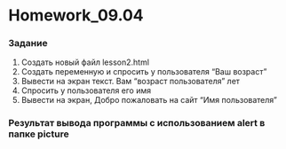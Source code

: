 # Homework_09.04
### Задание
1. Создать новый файл lesson2.html
2. Создать переменную и спросить у пользователя “Ваш
возраст”
3. Вывести на экран текст. Вам “возраст пользователя” лет
4. Спросить у пользователя его имя
5. Вывести на экран, Добро пожаловать на сайт “Имя
пользователя”
###  Результат вывода программы с использованием alert в папке picture
